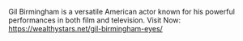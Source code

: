 Gil Birmingham is a versatile American actor known for his powerful performances in both film and television. Visit Now: https://wealthystars.net/gil-birmingham-eyes/
